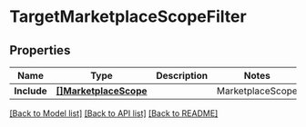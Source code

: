 # TargetMarketplaceScopeFilter

## Properties
Name | Type | Description | Notes
------------ | ------------- | ------------- | -------------
**Include** | [**[]MarketplaceScope**](MarketplaceScope.md) | | MarketplaceScope | Description | | --- | --- | | &#x60;GLOBAL&#x60; |  | | &#x60;SINGLE_MARKETPLACE&#x60; |  | | [default to null]

[[Back to Model list]](../README.md#documentation-for-models) [[Back to API list]](../README.md#documentation-for-api-endpoints) [[Back to README]](../README.md)

